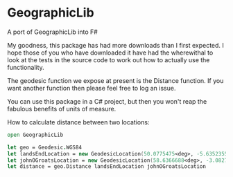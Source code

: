 # GeographicLib
A port of GeographicLib into F#

My goodness, this package has had more downloads than I first expected.  I hope those of you who have downloaded it have had the wherewithal to look at the tests in the source code to work out how to actually use the functionality.

The geodesic function we expose at present is the Distance function.  If you want another function then please feel free to log an issue.

You can use this package in a C# project, but then you won't reap the fabulous benefits of units of measure.

How to calculate distance between two locations:

```FSharp
open GeographicLib

let geo = Geodesic.WGS84
let landsEndLocation = new GeodesicLocation(50.0775475<deg>, -5.6352355<deg>)
let johnOGroatsLocation = new GeodesicLocation(58.6366688<deg>, -3.0827024<deg>)
let distance = geo.Distance landsEndLocation johnOGroatsLocation
```
